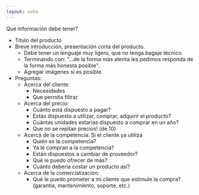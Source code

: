 ```yaml
---
layout: note
---
```


Qué información debe tener?
* Título del producto
* Breve introducción, presentación corta del producto.
	* Debe tener un lenguaje muy ligero, que no tenga bagaje técnico.
	* Terminando con: "...de la forma más atenta les pedimos responda de la forma más honesta posible".
	* Agregar imágenes sí es posible.
* Preguntas:
	* Acerca del cliente:
		* Necesidades
		* Que permita filtrar.
	* Acerca del precio:
		* Cuánto está dispuesto a pagar?
		* Estás dispuesto a utilizar, comprar, adquirir el producto?
		* Cuántas unidades estarías dispuesto a comprar en un año?
		* Que no se repitan precios! (de 10)
	* Acerca de la competencia: Si el cliente ya utiliza
		* Quién es la competencia?
		* Ya le compran a la competencia?
		* Están dispuestos a cambiar de proveedor?
		* Qué le puedo ofrecer de más?
		* Cuánto debería costar un producto así?
	* Acerca de la comercialización:
		* Qué le puedo prometer a mi cliente que estimule la compra? (garantía, mantenimiento, soporte, etc.)